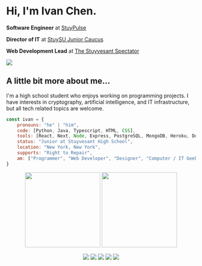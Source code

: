 # Hi, I'm Ivan Chen.

**Software Engineer** at [StuyPulse](https://stuypulse.com)

**Director of IT** at [StuySU Junior Caucus](https://junior.stuysu.org)

**Web Development Lead** at [The Stuyvesant Spectator](https://stuyspec.com)

![](https://komarev.com/ghpvc/?username=anivanchen)

## A little bit more about me...

I'm a high school student who enjoys working on programming projects. I have interests in cryptography, artificial intelligence, and IT infrastructure, but all tech related topics are welcome.

```javascript
const ivan = {
    pronouns: "he" | "him",
    code: [Python, Java, Typescript, HTML, CSS],
    tools: [React, Next, Node, Express, PostgreSQL, MongoDB, Heroku, Docker],
    status: "Junior at Stuyvesant High School",
    location: "New York, New York",
    supports: "Right to Repair",
    am: ["Programmer", "Web Developer", "Designer", "Computer / IT Geek", "Coffee Consumer"]
}
```

<p align="center">
    <img src="https://github-readme-stats.vercel.app/api?username=anivanchen&count_private=true&show_icons=true&theme=dark" height="200px">
    <img src="https://github-readme-stats.vercel.app/api/top-langs/?username=anivanchen&layout=compact&hide=Dockerfile&exclude_repo=stuycs-annual&theme=dark" height="200px">
</p>

<p align="center">
    <a href="https://ivanchen.dev"><img src="https://img.shields.io/badge/My Website-white?style=for-the-badge"></a>
    <a href="https://stuy.enschool.org"><img src="https://img.shields.io/badge/Stuyvesant High School-blue?style=for-the-badge"></a>
    <a href="https://github.com/StuyPulse"><img src="https://img.shields.io/badge/StuyPulse-red?style=for-the-badge"></a>
    <a href="https://github.com/StuySpec"><img src="https://img.shields.io/badge/StuySpec-white?style=for-the-badge"></a>
    <a href="https://github.com/StuySU"><img src="https://img.shields.io/badge/StuySU-navy?style=for-the-badge"></a>
</p>

